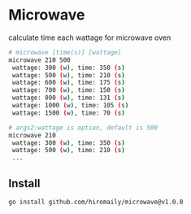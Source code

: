 # Microwave
calculate time each wattage for microwave oven

```bash
# microwave [time(s)] [wattage]
microwave 210 500
 wattage: 300 (w), time: 350 (s)
 wattage: 500 (w), time: 210 (s)
 wattage: 600 (w), time: 175 (s)
 wattage: 700 (w), time: 150 (s)
 wattage: 800 (w), time: 131 (s)
 wattage: 1000 (w), time: 105 (s)
 wattage: 1500 (w), time: 70 (s)

# args2:wattage is option, default is 500
microwave 210
 wattage: 300 (w), time: 350 (s)
 wattage: 500 (w), time: 210 (s)
 ...
```

## Install
```
go install github.com/hiromaily/microwave@v1.0.0
```
